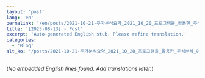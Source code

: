 ```yaml
---
layout: 'post'
lang: 'en'
permalink: '/en/posts/2021-10-21-주가분석요약_2021_10_20_프로그램을_활용한_주식분석_예상결과_04_18_28/'
title: '[2025-08-13] - Post'
excerpt: 'Auto-generated English stub. Please refine translation.'
categories:
  - 'Blog'
alt_ko: '/posts/2021-10-21-주가분석요약_2021_10_20_프로그램을_활용한_주식분석_예상결과_04_18_28/'
---
```


(*No embedded English lines found. Add translations later.*)
